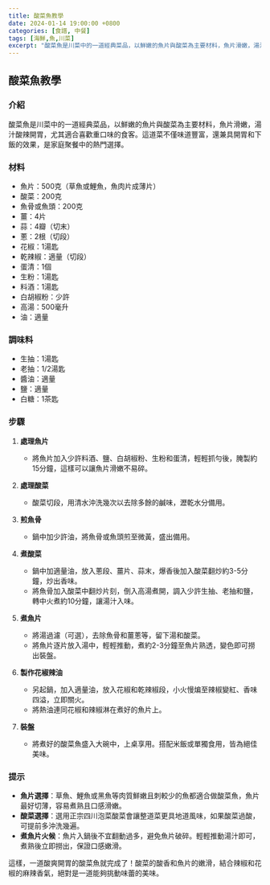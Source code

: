 ```yaml
---
title: 酸菜魚教學
date: 2024-01-14 19:00:00 +0800
categories: [食譜, 中餐]
tags: [海鮮,魚,川菜] 
excerpt: "酸菜魚是川菜中的一道經典菜品，以鮮嫩的魚片與酸菜為主要材料，魚片滑嫩，湯汁酸辣開胃，尤其適合喜歡重口味的食客"
---
```


## 酸菜魚教學

### 介紹
酸菜魚是川菜中的一道經典菜品，以鮮嫩的魚片與酸菜為主要材料，魚片滑嫩，湯汁酸辣開胃，尤其適合喜歡重口味的食客。這道菜不僅味道豐富，還兼具開胃和下飯的效果，是家庭聚餐中的熱門選擇。

### 材料
- 魚片：500克（草魚或鯉魚，魚肉片成薄片）
- 酸菜：200克
- 魚骨或魚頭：200克
- 薑：4片
- 蒜：4瓣（切末）
- 蔥：2根（切段）
- 花椒：1湯匙
- 乾辣椒：適量（切段）
- 蛋清：1個
- 生粉：1湯匙
- 料酒：1湯匙
- 白胡椒粉：少許
- 高湯：500毫升
- 油：適量

### 調味料
- 生抽：1湯匙
- 老抽：1/2湯匙
- 醬油：適量
- 鹽：適量
- 白糖：1茶匙

### 步驟

1. **處理魚片**
   - 將魚片加入少許料酒、鹽、白胡椒粉、生粉和蛋清，輕輕抓勻後，腌製約15分鐘，這樣可以讓魚片滑嫩不易碎。

2. **處理酸菜**
   - 酸菜切段，用清水沖洗幾次以去除多餘的鹹味，瀝乾水分備用。

3. **煎魚骨**
   - 鍋中加少許油，將魚骨或魚頭煎至微黃，盛出備用。

4. **煮酸菜**
   - 鍋中加適量油，放入蔥段、薑片、蒜末，爆香後加入酸菜翻炒約3-5分鐘，炒出香味。
   - 將魚骨加入酸菜中翻炒片刻，倒入高湯煮開，調入少許生抽、老抽和鹽，轉中火煮約10分鐘，讓湯汁入味。

5. **煮魚片**
   - 將湯過濾（可選），去除魚骨和薑蔥等，留下湯和酸菜。
   - 將魚片逐片放入湯中，輕輕推動，煮約2-3分鐘至魚片熟透，變色即可撈出裝盤。

6. **製作花椒辣油**
   - 另起鍋，加入適量油，放入花椒和乾辣椒段，小火慢煸至辣椒變紅、香味四溢，立即關火。
   - 將熱油連同花椒和辣椒淋在煮好的魚片上。

7. **裝盤**
   - 將煮好的酸菜魚盛入大碗中，上桌享用。搭配米飯或單獨食用，皆為絕佳美味。

### 提示
- **魚片選擇**：草魚、鯉魚或黑魚等肉質鮮嫩且刺較少的魚都適合做酸菜魚，魚片最好切薄，容易煮熟且口感滑嫩。
- **酸菜選擇**：選用正宗四川泡菜酸菜會讓整道菜更具地道風味，如果酸菜過酸，可提前多沖洗幾遍。
- **煮魚片火候**：魚片入鍋後不宜翻動過多，避免魚片破碎。輕輕推動湯汁即可，煮熟後立即撈出，保證口感嫩滑。

這樣，一道酸爽開胃的酸菜魚就完成了！酸菜的酸香和魚片的嫩滑，結合辣椒和花椒的麻辣香氣，絕對是一道能夠挑動味蕾的美味。
